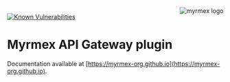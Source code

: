 <img align="right" alt="myrmex logo" src="https://raw.githubusercontent.com/myrmex-org/myrmex/master/img/myrmex-logo2.png" />

[![Known Vulnerabilities](https://snyk.io/test/npm/@myrmex/api-gateway/badge.svg)](https://snyk.io/test/npm/@myrmex/api-gateway)

# Myrmex API Gateway plugin

Documentation available at [https://myrmex-org.github.io](https://myrmex-org.github.io).

